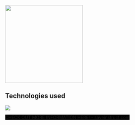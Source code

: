 <img src="https://user-images.githubusercontent.com/98140299/190580786-aa95f163-ccd7-426d-afdf-2e48d7e06744.svg" width="250px">

<h2 style="text-center">Technologies used</h2>
<img src="https://user-images.githubusercontent.com/98140299/190580386-a56d05c4-f78c-4ccb-ac1f-bd49f05c8512.png">

<a href="https://www.saveinstruct.com/" style="background-color: black;">CHECK OUT MORE INFORMATION HERE! - saveinstruct.com</a>

